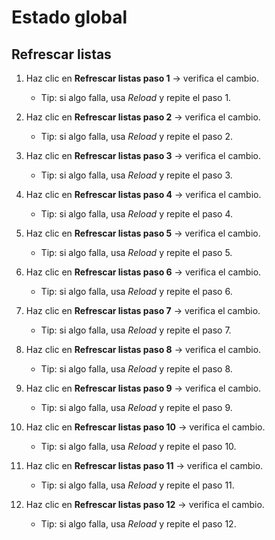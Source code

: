 # Estado global

## Refrescar listas

1. Haz clic en **Refrescar listas paso 1** → verifica el cambio.

    - Tip: si algo falla, usa *Reload* y repite el paso 1.

2. Haz clic en **Refrescar listas paso 2** → verifica el cambio.

    - Tip: si algo falla, usa *Reload* y repite el paso 2.

3. Haz clic en **Refrescar listas paso 3** → verifica el cambio.

    - Tip: si algo falla, usa *Reload* y repite el paso 3.

4. Haz clic en **Refrescar listas paso 4** → verifica el cambio.

    - Tip: si algo falla, usa *Reload* y repite el paso 4.

5. Haz clic en **Refrescar listas paso 5** → verifica el cambio.

    - Tip: si algo falla, usa *Reload* y repite el paso 5.

6. Haz clic en **Refrescar listas paso 6** → verifica el cambio.

    - Tip: si algo falla, usa *Reload* y repite el paso 6.

7. Haz clic en **Refrescar listas paso 7** → verifica el cambio.

    - Tip: si algo falla, usa *Reload* y repite el paso 7.

8. Haz clic en **Refrescar listas paso 8** → verifica el cambio.

    - Tip: si algo falla, usa *Reload* y repite el paso 8.

9. Haz clic en **Refrescar listas paso 9** → verifica el cambio.

    - Tip: si algo falla, usa *Reload* y repite el paso 9.

10. Haz clic en **Refrescar listas paso 10** → verifica el cambio.

    - Tip: si algo falla, usa *Reload* y repite el paso 10.

11. Haz clic en **Refrescar listas paso 11** → verifica el cambio.

    - Tip: si algo falla, usa *Reload* y repite el paso 11.

12. Haz clic en **Refrescar listas paso 12** → verifica el cambio.

    - Tip: si algo falla, usa *Reload* y repite el paso 12.
